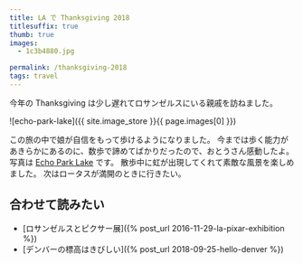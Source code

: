 ```yaml
---
title: LA で Thanksgiving 2018
titlesuffix: true
thumb: true
images:
  - 1c3b4880.jpg

permalink: /thanksgiving-2018
tags: travel
---
```


今年の Thanksgiving は少し遅れてロサンゼルスにいる親戚を訪ねました。

![echo-park-lake]({{ site.image_store }}{{ page.images[0] }})

この旅の中で娘が自信をもって歩けるようになりました。
今までは歩く能力があきらかにあるのに、数歩で諦めてばかりだったので、おとうさん感動したよ。
写真は [Echo Park Lake](https://www.yelp.com/biz/echo-park-lake-los-angeles-4) です。
散歩中に虹が出現してくれて素敵な風景を楽しめました。
次はロータスが満開のときに行きたい。

## 合わせて読みたい

- [ロサンゼルスとピクサー展]({% post_url 2016-11-29-la-pixar-exhibition %})
- [デンバーの標高はきびしい]({% post_url 2018-09-25-hello-denver %})
